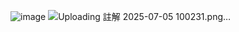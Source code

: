 ![image](https://github.com/user-attachments/assets/489d82ab-6a47-4215-918c-12a0bde79c33)
![Uploading 註解 2025-07-05 100231.png…]()
